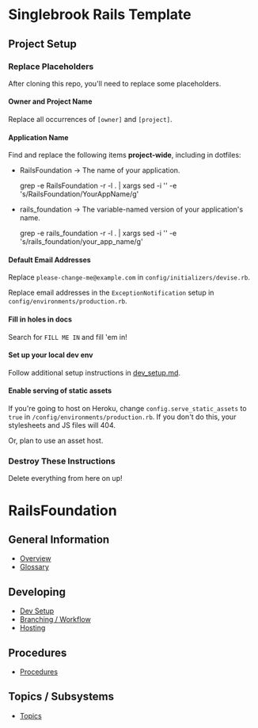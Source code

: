 # Singlebrook Rails Template

## Project Setup

### Replace Placeholders

After cloning this repo, you'll need to replace some placeholders.

#### Owner and Project Name

Replace all occurrences of `[owner]` and `[project]`.

#### Application Name

Find and replace the following items **project-wide**, including in dotfiles:

- RailsFoundation -> The name of your application.

    grep -e RailsFoundation -r -l . | xargs sed -i '' -e 's/RailsFoundation/YourAppName/g'

- rails_foundation -> The variable-named version of your application's name.

    grep -e rails_foundation -r -l . | xargs sed -i '' -e 's/rails_foundation/your_app_name/g'


#### Default Email Addresses

Replace `please-change-me@example.com` in `config/initializers/devise.rb`.

Replace email addresses in the `ExceptionNotification` setup in `config/environments/production.rb`.

#### Fill in holes in docs

Search for `FILL ME IN` and fill 'em in!

#### Set up your local dev env

Follow additional setup instructions in [dev_setup.md](doc/dev_setup.md).

#### Enable serving of static assets

If you're going to host on Heroku, change `config.serve_static_assets` to `true` in `/config/environments/production.rb`.
If you don't do this, your stylesheets and JS files will 404.

Or, plan to use an asset host.

### Destroy These Instructions

Delete everything from here on up!

# RailsFoundation

## General Information

* [Overview](doc/overview.md)
* [Glossary](doc/glossary.md)

## Developing

* [Dev Setup](doc/dev_setup.md)
* [Branching / Workflow](doc/branching_and_workflow.md)
* [Hosting](doc/hosting.md)

## Procedures

* [Procedures](doc/procedures)

## Topics / Subsystems

* [Topics](doc/topics)
